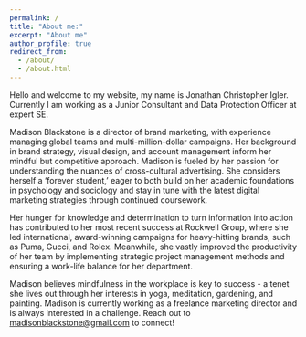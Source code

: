 ```yaml
---
permalink: /
title: "About me:"
excerpt: "About me"
author_profile: true
redirect_from: 
  - /about/
  - /about.html
---
```


Hello and welcome to my website, my name is Jonathan Christopher Igler. Currently I am working as a Junior Consultant and Data Protection Officer at expert SE. 

Madison Blackstone is a director of brand marketing, with experience managing global teams and multi-million-dollar campaigns. Her background in brand strategy, visual design, and account management inform her mindful but competitive approach. Madison is fueled by her passion for understanding the nuances of cross-cultural advertising. She considers herself a ‘forever student,’ eager to both build on her academic foundations in psychology and sociology and stay in tune with the latest digital marketing strategies through continued coursework.

Her hunger for knowledge and determination to turn information into action has contributed to her most recent success at Rockwell Group, where she led international, award-winning campaigns for heavy-hitting brands, such as Puma, Gucci, and Rolex. Meanwhile, she vastly improved the productivity of her team by implementing strategic project management methods and ensuring a work-life balance for her department.

Madison believes mindfulness in the workplace is key to success - a tenet she lives out through her interests in yoga, meditation, gardening, and painting. Madison is currently working as a freelance marketing director and is always interested in a challenge. Reach out to madisonblackstone@gmail.com to connect!

